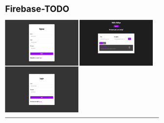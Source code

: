 # Firebase-TODO

<img src="Images/Signup.png"  width="240" height= "150"> <img src="Images/Home.png"  width="240" height= "150"><img src="Images/Login.png"  width="240" height= "150">
<hr>
